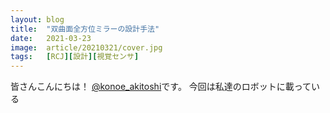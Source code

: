 ```yaml
---
layout: blog
title:  "双曲面全方位ミラーの設計手法"
date:   2021-03-23
image:  article/20210321/cover.jpg
tags:   [RCJ][設計][視覚センサ]
---
```

皆さんこんにちは！
[@konoe_akitoshi][@konoe_akitoshi]です。
今回は私達のロボットに載っている



[@konoe_akitoshi]: https://twitter.com/konoe_akitoshi

